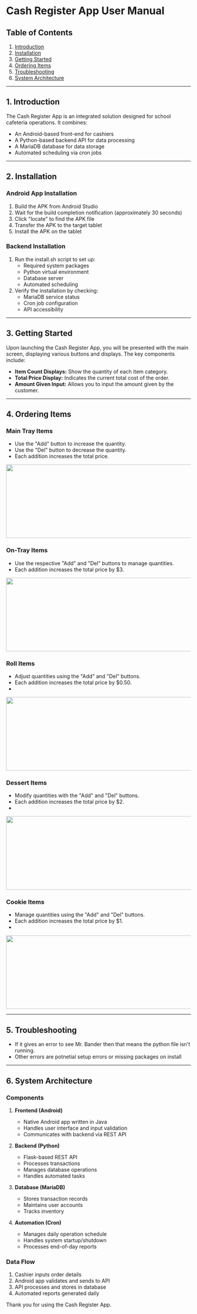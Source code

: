 # Cash Register App User Manual

## Table of Contents
1. [Introduction](#1-introduction)
2. [Installation](#2-installation)
3. [Getting Started](#3-getting-started)
4. [Ordering Items](#4-ordering-items)
5. [Troubleshooting](#7-troubleshooting)
6. [System Architecture](#10-system-architecture)

---

## 1. Introduction

The Cash Register App is an integrated solution designed for school cafeteria operations. It combines:
- An Android-based front-end for cashiers
- A Python-based backend API for data processing
- A MariaDB database for data storage
- Automated scheduling via cron jobs

---

## 2. Installation

### Android App Installation
1. Build the APK from Android Studio
2. Wait for the build completion notification (approximately 30 seconds)
3. Click "locate" to find the APK file
4. Transfer the APK to the target tablet
5. Install the APK on the tablet

### Backend Installation
1. Run the install.sh script to set up:
   - Required system packages
   - Python virtual environment
   - Database server
   - Automated scheduling
2. Verify the installation by checking:
   - MariaDB service status
   - Cron job configuration
   - API accessibility

---

## 3. Getting Started

Upon launching the Cash Register App, you will be presented with the main screen, displaying various buttons and displays. The key components include:

- **Item Count Displays:** Show the quantity of each item category.
- **Total Price Display:** Indicates the current total cost of the order.
- **Amount Given Input:** Allows you to input the amount given by the customer.

---

## 4. Ordering Items

### Main Tray Items
- Use the "Add" button to increase the quantity.
- Use the "Del" button to decrease the quantity.
- Each addition increases the total price.
  
<img src="https://github.com/SICTCCS/LunchBoxCashRegister/blob/main/Images/Meal%20Item.png" height="200px" width="800px"></kbd><br>

### On-Tray Items
- Use the respective "Add" and "Del" buttons to manage quantities.
- Each addition increases the total price by $3.
  
<img src="https://github.com/SICTCCS/LunchBoxCashRegister/blob/main/Images/Entree%20Item.png" height="200px" width="800px"></kbd><br>

### Roll Items
- Adjust quantities using the "Add" and "Del" buttons.
- Each addition increases the total price by $0.50.
- 
<img src="https://github.com/SICTCCS/LunchBoxCashRegister/blob/main/Images/Roll%20Item.png" height="200px" width="800px"></kbd><br>

### Dessert Items
- Modify quantities with the "Add" and "Del" buttons.
- Each addition increases the total price by $2.
- 
<img src="https://github.com/SICTCCS/LunchBoxCashRegister/blob/main/Images/Dessert%20Item.png" height="200px" width="800px"></kbd><br>

### Cookie Items
- Manage quantities using the "Add" and "Del" buttons.
- Each addition increases the total price by $1.
- 
<img src="https://github.com/SICTCCS/LunchBoxCashRegister/blob/main/Images/Cookie%20Item.png" height="200px" width="800px"></kbd><br>

---

## 5. Troubleshooting

- If it gives an error to see Mr. Bander then that means the python file isn't running.
- Other errors are potnetial setup errors or missing packages on install

---

## 6. System Architecture

### Components
1. **Frontend (Android)**
   - Native Android app written in Java
   - Handles user interface and input validation
   - Communicates with backend via REST API

2. **Backend (Python)**
   - Flask-based REST API
   - Processes transactions
   - Manages database operations
   - Handles automated tasks

3. **Database (MariaDB)**
   - Stores transaction records
   - Maintains user accounts
   - Tracks inventory

4. **Automation (Cron)**
   - Manages daily operation schedule
   - Handles system startup/shutdown
   - Processes end-of-day reports

### Data Flow
1. Cashier inputs order details
2. Android app validates and sends to API
3. API processes and stores in database
4. Automated reports generated daily

Thank you for using the Cash Register App.

